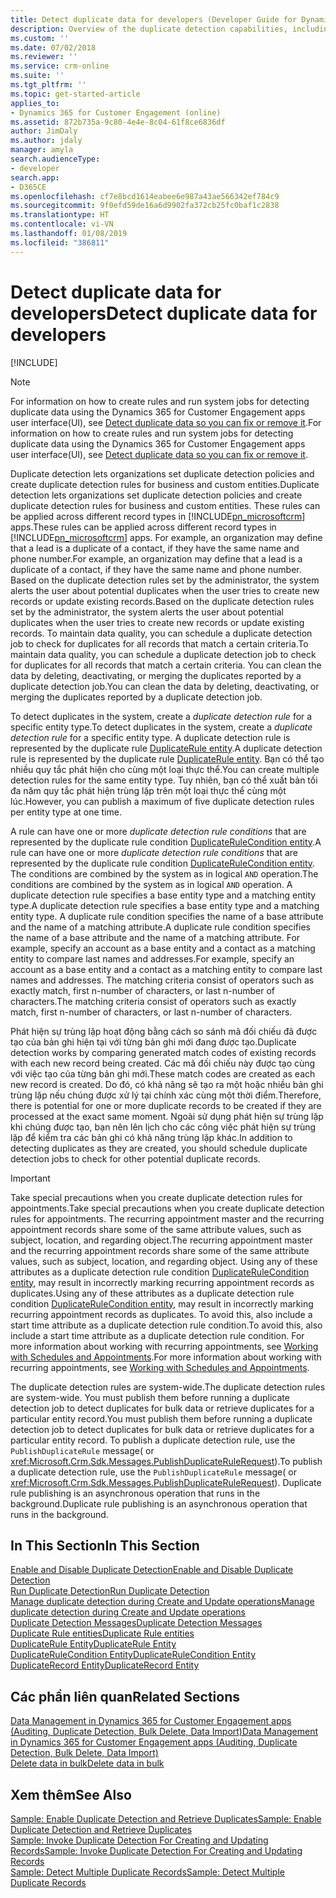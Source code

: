 ```yaml
---
title: Detect duplicate data for developers (Developer Guide for Dynamics 365 for Customer Engagement apps) | MicrosoftDocs
description: Overview of the duplicate detection capabilities, including detection policies and duplicate detection rules for entity types.
ms.custom: ''
ms.date: 07/02/2018
ms.reviewer: ''
ms.service: crm-online
ms.suite: ''
ms.tgt_pltfrm: ''
ms.topic: get-started-article
applies_to:
- Dynamics 365 for Customer Engagement (online)
ms.assetid: 872b735a-9c80-4e4e-8c04-61f8ce6836df
author: JimDaly
ms.author: jdaly
manager: amyla
search.audienceType:
- developer
search.app:
- D365CE
ms.openlocfilehash: cf7e8bcd1614eabee6e987a43ae566342ef784c9
ms.sourcegitcommit: 9f0efd59de16a6d9902fa372cb25fc0baf1c2838
ms.translationtype: HT
ms.contentlocale: vi-VN
ms.lasthandoff: 01/08/2019
ms.locfileid: "386811"
---
```

# <a name="detect-duplicate-data-for-developers"></a><span data-ttu-id="3760d-103">Detect duplicate data for developers</span><span class="sxs-lookup"><span data-stu-id="3760d-103">Detect duplicate data for developers</span></span>

[!INCLUDE[](../includes/cc_applies_to_update_9_0_0.md)]

> [!NOTE]
> <span data-ttu-id="3760d-104">For information on how to create rules and run system jobs for detecting duplicate data using the Dynamics 365 for Customer Engagement apps user interface(UI), see [Detect duplicate data so you can fix or remove it](../admin/detect-duplicate-data.md).</span><span class="sxs-lookup"><span data-stu-id="3760d-104">For information on how to create rules and run system jobs for detecting duplicate data using the Dynamics 365 for Customer Engagement apps user interface(UI), see [Detect duplicate data so you can fix or remove it](../admin/detect-duplicate-data.md).</span></span>

<span data-ttu-id="3760d-105">Duplicate detection lets organizations set duplicate detection policies and create duplicate detection rules for business and custom entities.</span><span class="sxs-lookup"><span data-stu-id="3760d-105">Duplicate detection lets organizations set duplicate detection policies and create duplicate detection rules for business and custom entities.</span></span> <span data-ttu-id="3760d-106">These rules can be applied across different record types in [!INCLUDE[pn_microsoftcrm](../includes/pn-microsoftcrm.md)] apps.</span><span class="sxs-lookup"><span data-stu-id="3760d-106">These rules can be applied across different record types in [!INCLUDE[pn_microsoftcrm](../includes/pn-microsoftcrm.md)] apps.</span></span> <span data-ttu-id="3760d-107">For example, an organization may define that a lead is a duplicate of a contact, if they have the same name and phone number.</span><span class="sxs-lookup"><span data-stu-id="3760d-107">For example, an organization may define that a lead is a duplicate of a contact, if they have the same name and phone number.</span></span> <span data-ttu-id="3760d-108">Based on the duplicate detection rules set by the administrator, the system alerts the user about potential duplicates when the user tries to create new records or update existing records.</span><span class="sxs-lookup"><span data-stu-id="3760d-108">Based on the duplicate detection rules set by the administrator, the system alerts the user about potential duplicates when the user tries to create new records or update existing records.</span></span> <span data-ttu-id="3760d-109">To maintain data quality, you can schedule a duplicate detection job to check for duplicates for all records that match a certain criteria.</span><span class="sxs-lookup"><span data-stu-id="3760d-109">To maintain data quality, you can schedule a duplicate detection job to check for duplicates for all records that match a certain criteria.</span></span> <span data-ttu-id="3760d-110">You can clean the data by deleting, deactivating, or merging the duplicates reported by a duplicate detection job.</span><span class="sxs-lookup"><span data-stu-id="3760d-110">You can clean the data by deleting, deactivating, or merging the duplicates reported by a duplicate detection job.</span></span>  
  
 <span data-ttu-id="3760d-111">To detect duplicates in the system, create a *duplicate detection rule* for a specific entity type.</span><span class="sxs-lookup"><span data-stu-id="3760d-111">To detect duplicates in the system, create a *duplicate detection rule* for a specific entity type.</span></span> <span data-ttu-id="3760d-112">A duplicate detection rule is represented by the duplicate rule [DuplicateRule entity](entities/duplicaterule.md).</span><span class="sxs-lookup"><span data-stu-id="3760d-112">A duplicate detection rule is represented by the duplicate rule [DuplicateRule entity](entities/duplicaterule.md).</span></span> <span data-ttu-id="3760d-113">Bạn có thể tạo nhiều quy tắc phát hiện cho cùng một loại thực thể.</span><span class="sxs-lookup"><span data-stu-id="3760d-113">You can create multiple detection rules for the same entity type.</span></span> <span data-ttu-id="3760d-114">Tuy nhiên, bạn có thể xuất bản tối đa năm quy tắc phát hiện trùng lặp trên một loại thực thể cùng một lúc.</span><span class="sxs-lookup"><span data-stu-id="3760d-114">However, you can publish a maximum of five duplicate detection rules per entity type at one time.</span></span>  
  
 <span data-ttu-id="3760d-115">A rule can have one or more *duplicate detection rule conditions* that are represented by the duplicate rule condition [DuplicateRuleCondition entity](entities/duplicaterulecondition.md).</span><span class="sxs-lookup"><span data-stu-id="3760d-115">A rule can have one or more *duplicate detection rule conditions* that are represented by the duplicate rule condition [DuplicateRuleCondition entity](entities/duplicaterulecondition.md).</span></span> <span data-ttu-id="3760d-116">The conditions are combined by the system as in logical `AND` operation.</span><span class="sxs-lookup"><span data-stu-id="3760d-116">The conditions are combined by the system as in logical `AND` operation.</span></span> <span data-ttu-id="3760d-117">A duplicate detection rule specifies a base entity type and a matching entity type.</span><span class="sxs-lookup"><span data-stu-id="3760d-117">A duplicate detection rule specifies a base entity type and a matching entity type.</span></span> <span data-ttu-id="3760d-118">A duplicate rule condition specifies the name of a base attribute and the name of a matching attribute.</span><span class="sxs-lookup"><span data-stu-id="3760d-118">A duplicate rule condition specifies the name of a base attribute and the name of a matching attribute.</span></span> <span data-ttu-id="3760d-119">For example, specify an account as a base entity and a contact as a matching entity to compare last names and addresses.</span><span class="sxs-lookup"><span data-stu-id="3760d-119">For example, specify an account as a base entity and a contact as a matching entity to compare last names and addresses.</span></span> <span data-ttu-id="3760d-120">The matching criteria consist of operators such as exactly match, first n-number of characters, or last n-number of characters.</span><span class="sxs-lookup"><span data-stu-id="3760d-120">The matching criteria consist of operators such as exactly match, first n-number of characters, or last n-number of characters.</span></span>  

 <span data-ttu-id="3760d-121">Phát hiện sự trùng lặp hoạt động bằng cách so sánh mã đối chiếu đã được tạo của bản ghi hiện tại với từng bản ghi mới đang được tạo.</span><span class="sxs-lookup"><span data-stu-id="3760d-121">Duplicate detection works by comparing generated match codes of existing records with each new record being created.</span></span> <span data-ttu-id="3760d-122">Các mã đối chiếu này được tạo cùng với việc tạo của từng bản ghi mới.</span><span class="sxs-lookup"><span data-stu-id="3760d-122">These match codes are created as each new record is created.</span></span> <span data-ttu-id="3760d-123">Do đó, có khả năng sẽ tạo ra một hoặc nhiều bản ghi trùng lặp nếu chúng được xử lý tại chính xác cùng một thời điểm.</span><span class="sxs-lookup"><span data-stu-id="3760d-123">Therefore, there is potential for one or more duplicate records to be created if they are processed at the exact same moment.</span></span> <span data-ttu-id="3760d-124">Ngoài sử dụng phát hiện sự trùng lặp khi chúng được tạo, bạn nên lên lịch cho các công việc phát hiện sự trùng lặp để kiểm tra các bản ghi có khả năng trùng lặp khác.</span><span class="sxs-lookup"><span data-stu-id="3760d-124">In addition to detecting duplicates as they are created, you should schedule duplicate detection jobs to check for other potential duplicate records.</span></span>

  
> [!IMPORTANT]
>  <span data-ttu-id="3760d-125">Take special precautions when you create duplicate detection rules for appointments.</span><span class="sxs-lookup"><span data-stu-id="3760d-125">Take special precautions when you create duplicate detection rules for appointments.</span></span> <span data-ttu-id="3760d-126">The recurring appointment master and the recurring appointment records share some of the same attribute values, such as subject, location, and regarding object.</span><span class="sxs-lookup"><span data-stu-id="3760d-126">The recurring appointment master and the recurring appointment records share some of the same attribute values, such as subject, location, and regarding object.</span></span> <span data-ttu-id="3760d-127">Using any of these attributes as a duplicate detection rule condition [DuplicateRuleCondition entity](entities/duplicaterulecondition.md), may result in incorrectly marking recurring appointment records as duplicates.</span><span class="sxs-lookup"><span data-stu-id="3760d-127">Using any of these attributes as a duplicate detection rule condition [DuplicateRuleCondition entity](entities/duplicaterulecondition.md), may result in incorrectly marking recurring appointment records as duplicates.</span></span> <span data-ttu-id="3760d-128">To avoid this, also include a start time attribute as a duplicate detection rule condition.</span><span class="sxs-lookup"><span data-stu-id="3760d-128">To avoid this, also include a start time attribute as a duplicate detection rule condition.</span></span> <span data-ttu-id="3760d-129">For more information about working with recurring appointments, see [Working with Schedules and Appointments](schedule-appointment-entities.md).</span><span class="sxs-lookup"><span data-stu-id="3760d-129">For more information about working with recurring appointments, see [Working with Schedules and Appointments](schedule-appointment-entities.md).</span></span>  
  
 <span data-ttu-id="3760d-130">The duplicate detection rules are system-wide.</span><span class="sxs-lookup"><span data-stu-id="3760d-130">The duplicate detection rules are system-wide.</span></span> <span data-ttu-id="3760d-131">You must publish them before running a duplicate detection job to detect duplicates for bulk data or retrieve duplicates for a particular entity record.</span><span class="sxs-lookup"><span data-stu-id="3760d-131">You must publish them before running a duplicate detection job to detect duplicates for bulk data or retrieve duplicates for a particular entity record.</span></span> <span data-ttu-id="3760d-132">To publish a duplicate detection rule, use the `PublishDuplicateRule` message(<xref href="Microsoft.Dynamics.CRM.PublishDuplicateRule?text=PublishDuplicateRule Action" /> or <xref:Microsoft.Crm.Sdk.Messages.PublishDuplicateRuleRequest>).</span><span class="sxs-lookup"><span data-stu-id="3760d-132">To publish a duplicate detection rule, use the `PublishDuplicateRule` message(<xref href="Microsoft.Dynamics.CRM.PublishDuplicateRule?text=PublishDuplicateRule Action" /> or <xref:Microsoft.Crm.Sdk.Messages.PublishDuplicateRuleRequest>).</span></span> <span data-ttu-id="3760d-133">Duplicate rule publishing is an asynchronous operation that runs in the background.</span><span class="sxs-lookup"><span data-stu-id="3760d-133">Duplicate rule publishing is an asynchronous operation that runs in the background.</span></span>  
  
## <a name="in-this-section"></a><span data-ttu-id="3760d-134">In This Section</span><span class="sxs-lookup"><span data-stu-id="3760d-134">In This Section</span></span>  

 [<span data-ttu-id="3760d-135">Enable and Disable Duplicate Detection</span><span class="sxs-lookup"><span data-stu-id="3760d-135">Enable and Disable Duplicate Detection</span></span>](enable-disable-duplicate-detection.md)<br />
 [<span data-ttu-id="3760d-136">Run Duplicate Detection</span><span class="sxs-lookup"><span data-stu-id="3760d-136">Run Duplicate Detection</span></span>](run-duplicate-detection.md)<br />
 [<span data-ttu-id="3760d-137">Manage duplicate detection during Create and Update operations</span><span class="sxs-lookup"><span data-stu-id="3760d-137">Manage duplicate detection during Create and Update operations</span></span>](duplicate-detection-create-update.md)<br />
 [<span data-ttu-id="3760d-138">Duplicate Detection Messages</span><span class="sxs-lookup"><span data-stu-id="3760d-138">Duplicate Detection Messages</span></span>](duplicate-detection-messages.md)<br />
 [<span data-ttu-id="3760d-139">Duplicate Rule entities</span><span class="sxs-lookup"><span data-stu-id="3760d-139">Duplicate Rule entities</span></span>](duplicaterule-entities.md)<br />
 [<span data-ttu-id="3760d-140">DuplicateRule Entity</span><span class="sxs-lookup"><span data-stu-id="3760d-140">DuplicateRule Entity</span></span>](entities/duplicaterule.md)<br />
 [<span data-ttu-id="3760d-141">DuplicateRuleCondition Entity</span><span class="sxs-lookup"><span data-stu-id="3760d-141">DuplicateRuleCondition Entity</span></span>](entities/duplicaterulecondition.md)<br />
 [<span data-ttu-id="3760d-142">DuplicateRecord Entity</span><span class="sxs-lookup"><span data-stu-id="3760d-142">DuplicateRecord Entity</span></span>](entities/duplicaterecord.md)<br />
  
## <a name="related-sections"></a><span data-ttu-id="3760d-143">Các phần liên quan</span><span class="sxs-lookup"><span data-stu-id="3760d-143">Related Sections</span></span>  
 [<span data-ttu-id="3760d-144">Data Management in Dynamics 365 for Customer Engagement apps (Auditing, Duplicate Detection, Bulk Delete, Data Import)</span><span class="sxs-lookup"><span data-stu-id="3760d-144">Data Management in Dynamics 365 for Customer Engagement apps (Auditing, Duplicate Detection, Bulk Delete, Data Import)</span></span>](manage-data.md)  
 [<span data-ttu-id="3760d-145">Delete data in bulk</span><span class="sxs-lookup"><span data-stu-id="3760d-145">Delete data in bulk</span></span>](delete-data-bulk.md)

## <a name="see-also"></a><span data-ttu-id="3760d-146">Xem thêm</span><span class="sxs-lookup"><span data-stu-id="3760d-146">See Also</span></span>

[<span data-ttu-id="3760d-147">Sample: Enable Duplicate Detection and Retrieve Duplicates</span><span class="sxs-lookup"><span data-stu-id="3760d-147">Sample: Enable Duplicate Detection and Retrieve Duplicates</span></span>](org-service/sample-enable-duplicate-detection-and-retrieve-duplicates.md)<br />
[<span data-ttu-id="3760d-148">Sample: Invoke Duplicate Detection For Creating and Updating Records</span><span class="sxs-lookup"><span data-stu-id="3760d-148">Sample: Invoke Duplicate Detection For Creating and Updating Records</span></span>](org-service/sample-use-duplicate-detection-when-creating-and-updating-records.md)<br />
[<span data-ttu-id="3760d-149">Sample: Detect Multiple Duplicate Records</span><span class="sxs-lookup"><span data-stu-id="3760d-149">Sample: Detect Multiple Duplicate Records</span></span>](org-service/sample-detect-multiple-duplicate-records.md)<br />
 
